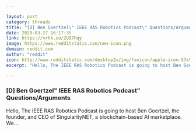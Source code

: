 ```yaml
---

layout: post
category: threads
title: "[D] Ben Goertzel\" IEEE RAS Robotics Podcast\" Questions/Arguments"
date: 2020-03-27 16:17:35
link: https://vrhk.co/2UI7hqy
image: https://www.redditstatic.com/new-icon.png
domain: reddit.com
author: "reddit"
icon: http://www.redditstatic.com/desktop2x/img/favicon/apple-icon-57x57.png
excerpt: "Hello, The IEEE RAS Robotics Podcast is going to host Ben Goertzel, the founder, and CEO of SingularityNET, a blockchain-based AI marketplace. We..."

---
```


### [D] Ben Goertzel" IEEE RAS Robotics Podcast" Questions/Arguments

Hello, The IEEE RAS Robotics Podcast is going to host Ben Goertzel, the founder, and CEO of SingularityNET, a blockchain-based AI marketplace. We...